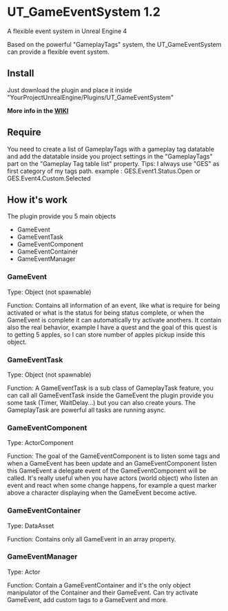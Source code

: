 # UT_GameEventSystem 1.2
A flexible event system in Unreal Engine 4

Based on the powerful "GameplayTags" system, the UT_GameEventSystem can provide a flexible event system.

## Install
Just download the plugin and place it inside "YourProjectUnrealEngine/Plugins/UT_GameEventSystem"

**More info in the [WIKI](https://github.com/Maxwell21/UT_GameEventSystem/wiki)**

## Require
You need to create a list of GameplayTags with a gameplay tag datatable and add the datatable inside you project settings
in the "GameplayTags" part on the "Gameplay Tag table list" property.
Tips: I always use "GES" as first category of my tags path.
example : GES.Event1.Status.Open or GES.Event4.Custom.Selected

## How it's work
The plugin provide you 5 main objects
- GameEvent
- GameEventTask
- GameEventComponent
- GameEventContainer
- GameEventManager

### GameEvent
Type: Object (not spawnable)

Function: Contains all information of an event, like what is require for being activated or what is the status for being status complete, or when the GameEvent is complete it can automatically try activate anothers. It contain also the real behavior, example I have a quest and the goal of this quest is to getting 5 apples, so I can store number of apples pickup inside this object.

### GameEventTask
Type: Object (not spawnable)

Function: A GameEventTask is a sub class of GameplayTask feature, you can call all
GameEventTask inside the GameEvent the plugin provide you some task (Timer, WaitDelay...) but you can also create yours.
The GameplayTask are powerful all tasks are running async.

### GameEventComponent
Type: ActorComponent

Function: The goal of the GameEventComponent is to listen some tags and when a GameEvent has been update and an GameEventComponent listen this GameEvent a delegate event of the GameEventComponent will be called.
It's really useful when you have actors (world object) who listen an event and react when some change happens, for example a quest marker above a character displaying when the GameEvent become active.

### GameEventContainer
Type: DataAsset

Function: Contains only all GameEvent in an array property.

### GameEventManager
Type: Actor

Function: Contain a GameEventContainer and it's the only object manipulator of the Container and their GameEvent.
Can try activate GameEvent, add custom tags to a GameEvent and more.
